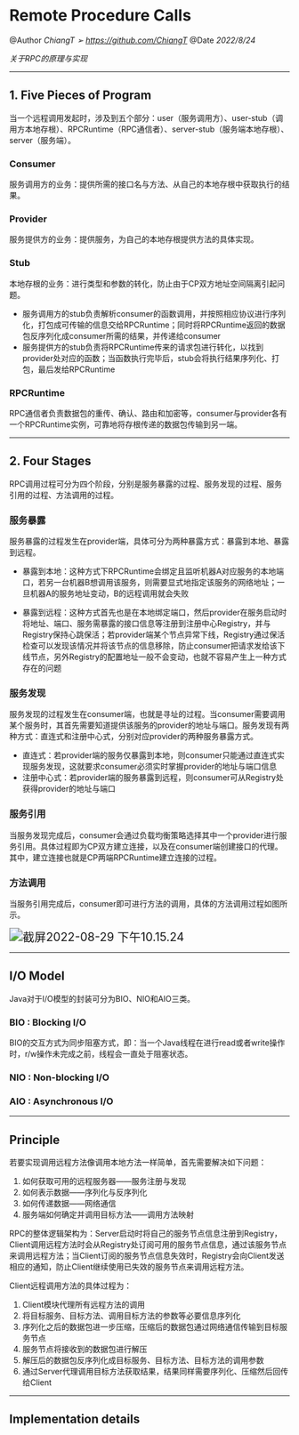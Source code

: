 # Remote Procedure Calls

@Author *ChiangT ➢ https://github.com/ChiangT*
@Date *2022/8/24*

*关于RPC的原理与实现*

------

## 1. Five Pieces of Program

当一个远程调用发起时，涉及到五个部分：user（服务调用方）、user-stub（调用方本地存根）、RPCRuntime（RPC通信者）、server-stub（服务端本地存根）、server（服务端）。

### Consumer

服务调用方的业务：提供所需的接口名与方法、从自己的本地存根中获取执行的结果。

### Provider

服务提供方的业务：提供服务，为自己的本地存根提供方法的具体实现。

### Stub

本地存根的业务：进行类型和参数的转化，防止由于CP双方地址空间隔离引起问题。

- 服务调用方的stub负责解析consumer的函数调用，并按照相应协议进行序列化，打包成可传输的信息交给RPCRuntime；同时将RPCRuntime返回的数据包反序列化成consumer所需的结果，并传递给consumer
- 服务提供方的stub负责将RPCRuntime传来的请求包进行转化，以找到provider处对应的函数；当函数执行完毕后，stub会将执行结果序列化、打包，最后发给RPCRuntime

### RPCRuntime

RPC通信者负责数据包的重传、确认、路由和加密等，consumer与provider各有一个RPCRuntime实例，可靠地将存根传递的数据包传输到另一端。

------

## 2. Four Stages

RPC调用过程可分为四个阶段，分别是服务暴露的过程、服务发现的过程、服务引用的过程、方法调用的过程。

### 服务暴露

服务暴露的过程发生在provider端，具体可分为两种暴露方式：暴露到本地、暴露到远程。

- 暴露到本地：这种方式下RPCRuntime会绑定且监听机器A对应服务的本地端口，若另一台机器B想调用该服务，则需要显式地指定该服务的网络地址；一旦机器A的服务地址变动，B的远程调用就会失败

- 暴露到远程：这种方式首先也是在本地绑定端口，然后provider在服务启动时将地址、端口、服务需暴露的接口信息等注册到注册中心Registry，并与Registry保持心跳保活；若provider端某个节点异常下线，Registry通过保活检查可以发现该情况并将该节点的信息移除，防止consumer把请求发给该下线节点，另外Registry的配置地址一般不会变动，也就不容易产生上一种方式存在的问题

### 服务发现

服务发现的过程发生在consumer端，也就是寻址的过程。当consumer需要调用某个服务时，其首先需要知道提供该服务的provider的地址与端口。服务发现有两种方式：直连式和注册中心式，分别对应provider的两种服务暴露方式。

- 直连式：若provider端的服务仅暴露到本地，则consumer只能通过直连式实现服务发现，这就要求consumer必须实时掌握provider的地址与端口信息
- 注册中心式：若provider端的服务暴露到远程，则consumer可从Registry处获得provider的地址与端口

### 服务引用

当服务发现完成后，consumer会通过负载均衡策略选择其中一个provider进行服务引用。具体过程即为CP双方建立连接，以及在consumer端创建接口的代理。其中，建立连接也就是CP两端RPCRuntime建立连接的过程。

### 方法调用

当服务引用完成后，consumer即可进行方法的调用，具体的方法调用过程如图所示。

<img src="/Users/jtao/Library/Application Support/typora-user-images/截屏2022-08-29 下午10.15.24.png" alt="截屏2022-08-29 下午10.15.24" style="zoom:150%;" />

------

## I/O Model

Java对于I/O模型的封装可分为BIO、NIO和AIO三类。

### BIO : Blocking I/O

BIO的交互方式为同步阻塞方式，即：当一个Java线程在进行read或者write操作时，r/w操作未完成之前，线程会一直处于阻塞状态。

### NIO : Non-blocking I/O

### AIO : Asynchronous I/O



------

## Principle

若要实现调用远程方法像调用本地方法一样简单，首先需要解决如下问题：

1. 如何获取可用的远程服务器——服务注册与发现
2. 如何表示数据——序列化与反序列化
3. 如何传递数据——网络通信
4. 服务端如何确定并调用目标方法——调用方法映射

RPC的整体逻辑架构为：Server启动时将自己的服务节点信息注册到Registry，Client调用远程方法时会从Registry处订阅可用的服务节点信息，通过该服务节点来调用远程方法；当Client订阅的服务节点信息失效时，Registry会向Client发送相应的通知，防止Client继续使用已失效的服务节点来调用远程方法。

Client远程调用方法的具体过程为：

1. Client模块代理所有远程方法的调用
2. 将目标服务、目标方法、调用目标方法的参数等必要信息序列化
3. 序列化之后的数据包进一步压缩，压缩后的数据包通过网络通信传输到目标服务节点
4. 服务节点将接收到的数据包进行解压
5. 解压后的数据包反序列化成目标服务、目标方法、目标方法的调用参数
6. 通过Server代理调用目标方法获取结果，结果同样需要序列化、压缩然后回传给Client

------

## Implementation details


